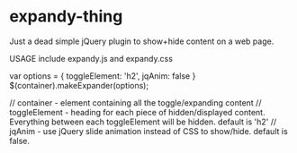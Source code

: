 expandy-thing
=============

Just a dead simple jQuery plugin to show+hide content on a web page.

USAGE
include expandy.js and expandy.css

var options = {
        toggleElement: 'h2',
        jqAnim: false
    }
$(container).makeExpander(options);

// container - element containing all the toggle/expanding content
// toggleElement - heading for each piece of hidden/displayed content. Everything between each toggleElement will be hidden. default is 'h2'
// jqAnim - use jQuery slide animation instead of CSS to show/hide. default is false.
